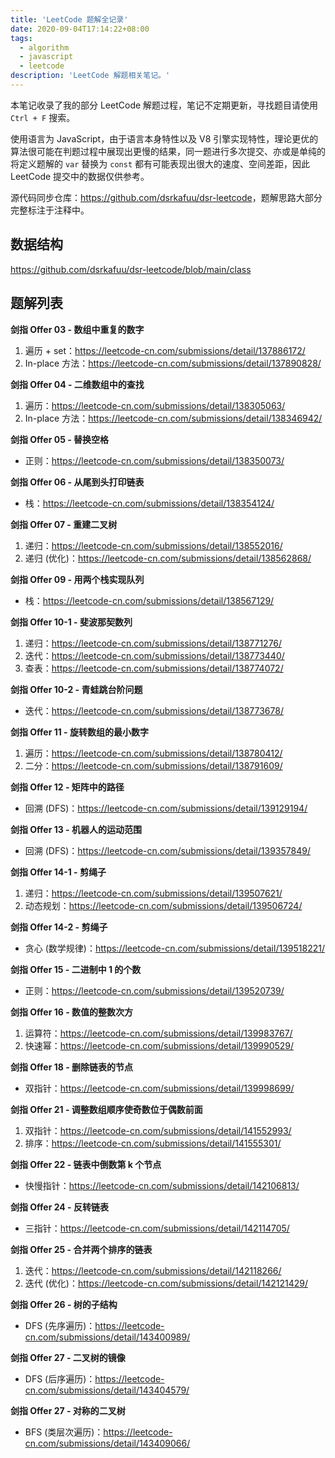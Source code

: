 ```yaml
---
title: 'LeetCode 题解全记录'
date: 2020-09-04T17:14:22+08:00
tags:
  - algorithm
  - javascript
  - leetcode
description: 'LeetCode 解题相关笔记。'
---
```


本笔记收录了我的部分 LeetCode 解题过程，笔记不定期更新，寻找题目请使用 `Ctrl + F` 搜索。

使用语言为 JavaScript，由于语言本身特性以及 V8 引擎实现特性，理论更优的算法很可能在判题过程中展现出更慢的结果，同一题进行多次提交、亦或是单纯的将定义题解的 `var` 替换为 `const` 都有可能表现出很大的速度、空间差距，因此 LeetCode 提交中的数据仅供参考。

源代码同步仓库：<https://github.com/dsrkafuu/dsr-leetcode>，题解思路大部分完整标注于注释中。

## 数据结构

<https://github.com/dsrkafuu/dsr-leetcode/blob/main/class>

## 题解列表

**剑指 Offer 03 - 数组中重复的数字**

1. 遍历 + set：<https://leetcode-cn.com/submissions/detail/137886172/>
2. In-place 方法：<https://leetcode-cn.com/submissions/detail/137890828/>

**剑指 Offer 04 - 二维数组中的查找**

1. 遍历：<https://leetcode-cn.com/submissions/detail/138305063/>
2. In-place 方法：<https://leetcode-cn.com/submissions/detail/138346942/>

**剑指 Offer 05 - 替换空格**

- 正则：<https://leetcode-cn.com/submissions/detail/138350073/>

**剑指 Offer 06 - 从尾到头打印链表**

- 栈：<https://leetcode-cn.com/submissions/detail/138354124/>

**剑指 Offer 07 - 重建二叉树**

1. 递归：<https://leetcode-cn.com/submissions/detail/138552016/>
2. 递归 (优化)：<https://leetcode-cn.com/submissions/detail/138562868/>

**剑指 Offer 09 - 用两个栈实现队列**

- 栈：<https://leetcode-cn.com/submissions/detail/138567129/>

**剑指 Offer 10-1 - 斐波那契数列**

1. 递归：<https://leetcode-cn.com/submissions/detail/138771276/>
2. 迭代：<https://leetcode-cn.com/submissions/detail/138773440/>
3. 查表：<https://leetcode-cn.com/submissions/detail/138774072/>

**剑指 Offer 10-2 - 青蛙跳台阶问题**

- 迭代：<https://leetcode-cn.com/submissions/detail/138773678/>

**剑指 Offer 11 - 旋转数组的最小数字**

1. 遍历：<https://leetcode-cn.com/submissions/detail/138780412/>
2. 二分：<https://leetcode-cn.com/submissions/detail/138791609/>

**剑指 Offer 12 - 矩阵中的路径**

- 回溯 (DFS)：<https://leetcode-cn.com/submissions/detail/139129194/>

**剑指 Offer 13 - 机器人的运动范围**

- 回溯 (DFS)：<https://leetcode-cn.com/submissions/detail/139357849/>

**剑指 Offer 14-1 - 剪绳子**

1. 递归：<https://leetcode-cn.com/submissions/detail/139507621/>
2. 动态规划：<https://leetcode-cn.com/submissions/detail/139506724/>

**剑指 Offer 14-2 - 剪绳子**

- 贪心 (数学规律)：<https://leetcode-cn.com/submissions/detail/139518221/>

**剑指 Offer 15 - 二进制中 1 的个数**

- 正则：<https://leetcode-cn.com/submissions/detail/139520739/>

**剑指 Offer 16 - 数值的整数次方**

1. 运算符：<https://leetcode-cn.com/submissions/detail/139983767/>
2. 快速幂：<https://leetcode-cn.com/submissions/detail/139990529/>

**剑指 Offer 18 - 删除链表的节点**

- 双指针：<https://leetcode-cn.com/submissions/detail/139998699/>

**剑指 Offer 21 - 调整数组顺序使奇数位于偶数前面**

1. 双指针：<https://leetcode-cn.com/submissions/detail/141552993/>
2. 排序：<https://leetcode-cn.com/submissions/detail/141555301/>

**剑指 Offer 22 - 链表中倒数第 k 个节点**

- 快慢指针：<https://leetcode-cn.com/submissions/detail/142106813/>

**剑指 Offer 24 - 反转链表**

- 三指针：<https://leetcode-cn.com/submissions/detail/142114705/>

**剑指 Offer 25 - 合并两个排序的链表**

1. 迭代：<https://leetcode-cn.com/submissions/detail/142118266/>
2. 迭代 (优化)：<https://leetcode-cn.com/submissions/detail/142121429/>

**剑指 Offer 26 - 树的子结构**

- DFS (先序遍历)：<https://leetcode-cn.com/submissions/detail/143400989/>

**剑指 Offer 27 - 二叉树的镜像**

- DFS (后序遍历)：<https://leetcode-cn.com/submissions/detail/143404579/>

**剑指 Offer 27 - 对称的二叉树**

- BFS (类层次遍历)：<https://leetcode-cn.com/submissions/detail/143409066/>

